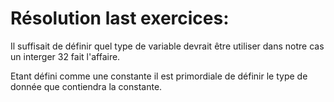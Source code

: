 # Résolution last exercices:

Il suffisait de définir quel type de variable devrait être utiliser dans notre cas un interger 32 fait l'affaire.

Etant défini comme une constante il est primordiale de définir le type de donnée que contiendra la constante.